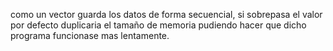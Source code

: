 como un vector guarda los datos de forma secuencial, si sobrepasa el valor por defecto duplicaria el tamaño de memoria pudiendo hacer que dicho programa funcionase mas lentamente.